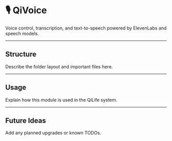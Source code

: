 # 🎙️ QiVoice

Voice control, transcription, and text-to-speech powered by ElevenLabs and speech models.

---

## Structure

Describe the folder layout and important files here.

---

## Usage

Explain how this module is used in the QiLife system.

---

## Future Ideas

Add any planned upgrades or known TODOs.